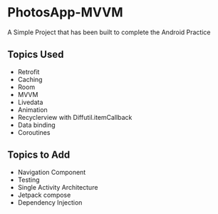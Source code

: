 # PhotosApp-MVVM
A Simple Project that has been built to complete the Android Practice

## Topics Used
 - Retrofit
 - Caching
 - Room
 - MVVM
 - Livedata
 - Animation
 - Recyclerview with Diffutil.itemCallback
 - Data binding
 - Coroutines

## Topics to Add
 - Navigation Component
 - Testing
 - Single Activity Architecture
 - Jetpack compose
 - Dependency Injection
